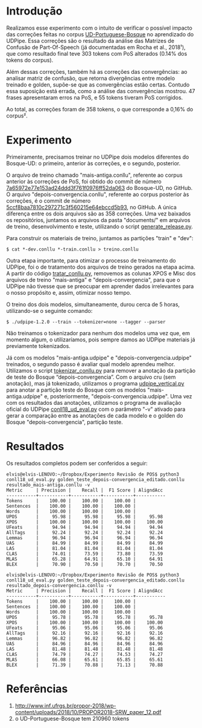 # Introdução

Realizamos esse experimento com o intuito de verificar o possível impacto das correções feitas no corpus [UD-Portuguese-Bosque](https://github.com/UniversalDependencies/UD_Portuguese-Bosque) no aprendizado do UDPipe. Essa correções são o resultado da análise das Matrizes de Confusão de Part-Of-Speech (já documentadas em Rocha et al., 2018¹), que como resultado final teve 303 tokens com PoS alterados (0.14% dos tokens do corpus).

Além dessas correções, também há as correções das convergências: ao analisar matriz de confusão, que retorna divergências entre modelo treinado e golden, supõe-se que as convergências estão certas. Contudo essa suposição está errada, como a análise das convergências mostrou. 47 frases apresentaram erros na PoS, e 55 tokens tiveram PoS corrigidos.

Ao total, as correções foram de 358 tokens, o que corresponde a 0,16% do corpus².

# Experimento

Primeiramente, precisamos treinar no UDPipe dois modelos diferentes do Bosque-UD: o primeiro, anterior às correções, e o segundo, posterior.

O arquivo de treino chamado "mais-antiga.conllu", referente ao corpus anterior às correções de PoS, foi obtido do commit de número 
[7a65972e77e153ad24ddd3f761f0976ff52da063](https://github.com/UniversalDependencies/UD_Portuguese-Bosque/tree/7a65972e77e153ad24ddd3f761f0976ff52da063) do Bosque-UD, no GitHub. O arquivo "depois-convergencia.conllu", referente ao corpus posterior às correções, é o commit de número [5ccf8baa7810c297271c3f560215e64ebccd5b93](https://github.com/UniversalDependencies/UD_Portuguese-Bosque/tree/5ccf8baa7810c297271c3f560215e64ebccd5b93), no GitHub. A única diferença entre os dois arquivos são as 358 correções. Uma vez baixados os repositórios, juntamos os arquivos da pasta "documents/" em arquivos de treino,
desenvolvimento e teste, utilizando o script [generate_release.py](blob/master/generate_release.py).

Para construir os materiais de treino, juntamos as partições "train" e "dev":

	$ cat *-dev.conllu *-train.conllu > treino.conllu

Outra etapa importante, para otimizar o processo de treinamento do UDPipe, foi o de tratamento dos arquivos de treino gerados na etapa acima. A partir do código [tratar_conllu.py](blob/master/tratar_conllu.py), removemos as colunas XPOS e Misc dos arquivos de treino "mais-antiga" e "depois-convergencia", para que o UDPipe não tivesse que se preocupar em aprender dados irrelevantes para o nosso propósito e, assim, otimizar nosso tempo.

O treino dos dois modelos, simultaneamente, durou cerca de 5 horas, utilizando-se o seguinte comando:

	$ ./udpipe-1.2.0 --train --tokenizer=none --tagger --parser

Não treinamos o tokenizador para nenhum dos modelos uma vez que, em momento algum, o utilizaríamos, pois sempre damos ao UDPipe materiais já previamente tokenizados.

Já com os modelos "mais-antiga.udpipe" e "depois-convergencia.udpipe" treinados, o segundo passo é avaliar qual modelo aprendeu melhor. Utilizamos o script [tokenizar_conllu.py](blob/master/tokenizar_conllu.py) para remover a anotação da partição de teste do Bosque “depois-convergencia”. Com o arquivo cru (sem anotação), mas já tokenizado, utilizamos o programa [udpipe_vertical.py](blob/master/udpipe_vertical.py) para anotar a partição teste do Bosque com os modelos "mais-antiga.udpipe" e, posteriormente, "depois-convergencia.udpipe". Uma vez com os resultados das anotações, utilizamos o programa de avaliação oficial do UDPipe
[conll18_ud_eval.py](blob/master/conll18_ud_eval.py) com o parâmetro "-v" ativado para gerar a comparação entre as anotações de cada modelo e o golden do Bosque "depois-convergencia", partição teste.

# Resultados

Os resultados completos podem ser conferidos a seguir:

	elvis@elvis-LENOVO:~/Dropbox/Experimento Revisão de POS$ python3 conll18_ud_eval.py golden_teste_depois-convergencia_editado.conllu resultado_mais-antiga.conllu -v
	Metric     | Precision |    Recall |  F1 Score | AligndAcc
	-----------+-----------+-----------+-----------+-----------
	Tokens     |    100.00 |    100.00 |    100.00 |
	Sentences  |    100.00 |    100.00 |    100.00 |
	Words      |    100.00 |    100.00 |    100.00 |
	UPOS       |     95.98 |     95.98 |     95.98 |     95.98
	XPOS       |    100.00 |    100.00 |    100.00 |    100.00
	UFeats     |     94.94 |     94.94 |     94.94 |     94.94
	AllTags    |     92.24 |     92.24 |     92.24 |     92.24
	Lemmas     |     96.94 |     96.94 |     96.94 |     96.94
	UAS        |     84.99 |     84.99 |     84.99 |     84.99
	LAS        |     81.04 |     81.04 |     81.04 |     81.04
	CLAS       |     74.01 |     73.59 |     73.80 |     73.59
	MLAS       |     65.28 |     64.91 |     65.10 |     64.91
	BLEX       |     70.90 |     70.50 |     70.70 |     70.50

	elvis@elvis-LENOVO:~/Dropbox/Experimento Revisão de POS$ python3 conll18_ud_eval.py golden_teste_depois-convergencia_editado.conllu resultado_depois-convergencia.conllu -v
	Metric     | Precision |    Recall |  F1 Score | AligndAcc
	-----------+-----------+-----------+-----------+-----------
	Tokens     |    100.00 |    100.00 |    100.00 |
	Sentences  |    100.00 |    100.00 |    100.00 |
	Words      |    100.00 |    100.00 |    100.00 |
	UPOS       |     95.78 |     95.78 |     95.78 |     95.78
	XPOS       |    100.00 |    100.00 |    100.00 |    100.00
	UFeats     |     95.06 |     95.06 |     95.06 |     95.06
	AllTags    |     92.16 |     92.16 |     92.16 |     92.16
	Lemmas     |     96.82 |     96.82 |     96.82 |     96.82
	UAS        |     84.96 |     84.96 |     84.96 |     84.96
	LAS        |     81.48 |     81.48 |     81.48 |     81.48
	CLAS       |     74.79 |     74.27 |     74.53 |     74.27
	MLAS       |     66.08 |     65.61 |     65.85 |     65.61
	BLEX       |     71.39 |     70.88 |     71.13 |     70.88

# Referências

1. http://www.inf.ufrgs.br/propor-2018/wp-content/uploads/2018/10/PROPOR2018-SRW_paper_12.pdf
2. o UD-Portuguese-Bosque tem 210960 tokens